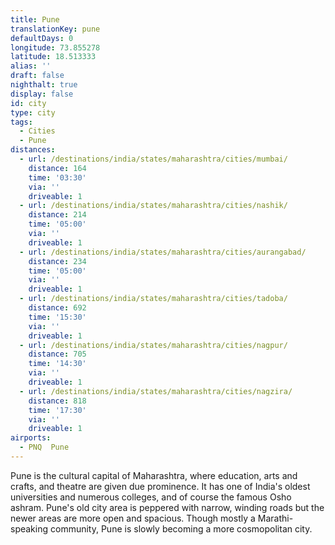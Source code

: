 ```yaml
---
title: Pune
translationKey: pune
defaultDays: 0
longitude: 73.855278
latitude: 18.513333
alias: ''
draft: false
nighthalt: true
display: false
id: city
type: city
tags:
  - Cities
  - Pune
distances:
  - url: /destinations/india/states/maharashtra/cities/mumbai/
    distance: 164
    time: '03:30'
    via: ''
    driveable: 1
  - url: /destinations/india/states/maharashtra/cities/nashik/
    distance: 214
    time: '05:00'
    via: ''
    driveable: 1
  - url: /destinations/india/states/maharashtra/cities/aurangabad/
    distance: 234
    time: '05:00'
    via: ''
    driveable: 1
  - url: /destinations/india/states/maharashtra/cities/tadoba/
    distance: 692
    time: '15:30'
    via: ''
    driveable: 1
  - url: /destinations/india/states/maharashtra/cities/nagpur/
    distance: 705
    time: '14:30'
    via: ''
    driveable: 1
  - url: /destinations/india/states/maharashtra/cities/nagzira/
    distance: 818
    time: '17:30'
    via: ''
    driveable: 1
airports:
  - PNQ  Pune
---
```












































Pune is the cultural capital of Maharashtra, where education, arts and crafts, and theatre are given due prominence. It has one of India's oldest universities and numerous colleges, and of course the famous Osho ashram. Pune's old city area is peppered with narrow, winding roads but the newer areas are more open and spacious. Though mostly a Marathi-speaking community, Pune is slowly becoming a more cosmopolitan city.